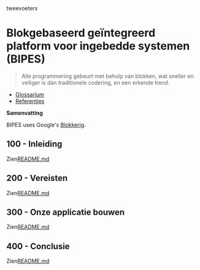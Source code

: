 tweevoeters

# Blokgebaseerd geïntegreerd platform voor ingebedde systemen (BIPES)

> Alle programmering gebeurt met behulp van blokken, wat sneller en veiliger is dan traditionele codering, en een erkende trend.

-   [Glossarium](./GLOSSARY.md)
-   [Referenties](./REFERENCES.md)

**Samenvatting**

BIPES uses Google's [Blokkerig](https://github.com/vanHeemstraSystems/blockly-demo).

## 100 - Inleiding

Zien[README.md](./100/README.md)

## 200 - Vereisten

Zien[README.md](./200/README.md)

## 300 - Onze applicatie bouwen

Zien[README.md](./300/README.md)

## 400 - Conclusie

Zien[README.md](./400/README.md)
